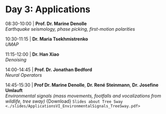 # Day 3: Applications

08:30-10:00 | **Prof. Dr. Marine Denolle** \
*Earthquake seismology, phase picking, first-motion polarities*

10:30-11:15 | **Dr. Maria Tsekhmistrenko** \
*UMAP* 

11:15-12:00 | **Dr. Han Xiao** \
*Denoising* 

14:00-14:45 | **Prof. Dr. Jonathan Bedford** \
*Neural Operators* 

14:45-15:30 | **Prof Dr. Marine Denolle**, **Dr. René Steinmann**, **Dr. Josefine Umlauft** \
*Environmental signals (mass movements, footfalls and vocalizations from wildlife, tree sway)* {Download} `Slides about Tree Sway <./slides/ApplicationsVI_EnvironmentalSignals_TreeSway.pdf>`
